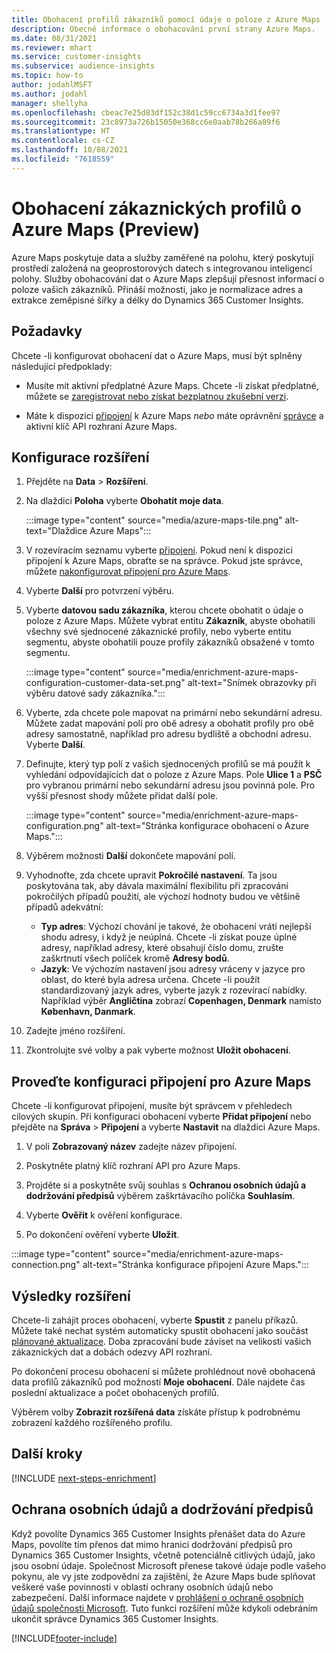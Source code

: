 ```yaml
---
title: Obohacení profilů zákazníků pomocí údaje o poloze z Azure Maps
description: Obecné informace o obohacování první strany Azure Maps.
ms.date: 08/31/2021
ms.reviewer: mhart
ms.service: customer-insights
ms.subservice: audience-insights
ms.topic: how-to
author: jodahlMSFT
ms.author: jodahl
manager: shellyha
ms.openlocfilehash: cbeac7e25d83df152c38d1c59cc6734a3d1fee97
ms.sourcegitcommit: 23c8973a726b15050e368cc6e0aab78b266a89f6
ms.translationtype: HT
ms.contentlocale: cs-CZ
ms.lasthandoff: 10/08/2021
ms.locfileid: "7618559"
---
```

# <a name="enrichment-of-customer-profiles-with-azure-maps-preview"></a>Obohacení zákaznických profilů o Azure Maps (Preview)

Azure Maps poskytuje data a služby zaměřené na polohu, který poskytují prostředí založená na geoprostorových datech s integrovanou inteligencí polohy. Služby obohacování dat o Azure Maps zlepšují přesnost informací o poloze vašich zákazníků. Přináší možnosti, jako je normalizace adres a extrakce zeměpisné šířky a délky do Dynamics 365 Customer Insights.

## <a name="prerequisites"></a>Požadavky

Chcete -li konfigurovat obohacení dat o Azure Maps, musí být splněny následující předpoklady:

- Musíte mít aktivní předplatné Azure Maps. Chcete -li získat předplatné, můžete se [zaregistrovat nebo získat bezplatnou zkušební verzi](https://azure.microsoft.com/services/azure-maps/).

- Máte k dispozici [připojení](connections.md) k Azure Maps *nebo* máte oprávnění [správce](permissions.md#administrator) a aktivní klíč API rozhraní Azure Maps.

## <a name="configure-the-enrichment"></a>Konfigurace rozšíření

1. Přejděte na **Data** > **Rozšíření**. 

1. Na dlaždici **Poloha** vyberte **Obohatit moje data**.

   :::image type="content" source="media/azure-maps-tile.png" alt-text="Dlaždice Azure Maps":::

1. V rozevíracím seznamu vyberte [připojení](connections.md). Pokud není k dispozici připojení k Azure Maps, obraťte se na správce. Pokud jste správce, můžete [nakonfigurovat připojení pro Azure Maps](#configure-the-connection-for-azure-maps). 

1. Vyberte **Další** pro potvrzení výběru.

1. Vyberte **datovou sadu zákazníka**, kterou chcete obohatit o údaje o poloze z Azure Maps. Můžete vybrat entitu **Zákazník**, abyste obohatili všechny své sjednocené zákaznické profily, nebo vyberte entitu segmentu, abyste obohatili pouze profily zákazníků obsažené v tomto segmentu.

    :::image type="content" source="media/enrichment-azure-maps-configuration-customer-data-set.png" alt-text="Snímek obrazovky při výběru datové sady zákazníka.":::

1. Vyberte, zda chcete pole mapovat na primární nebo sekundární adresu. Můžete zadat mapování polí pro obě adresy a obohatit profily pro obě adresy samostatně, například pro adresu bydliště a obchodní adresu. Vyberte **Další**.

1. Definujte, který typ polí z vašich sjednocených profilů se má použít k vyhledání odpovídajících dat o poloze z Azure Maps. Pole **Ulice 1** a **PSČ** pro vybranou primární nebo sekundární adresu jsou povinná pole. Pro vyšší přesnost shody můžete přidat další pole.

   :::image type="content" source="media/enrichment-azure-maps-configuration.png" alt-text="Stránka konfigurace obohacení o Azure Maps.":::

1. Výběrem možnosti **Další** dokončete mapování polí.

1. Vyhodnoťte, zda chcete upravit **Pokročilé nastavení**. Ta jsou poskytována tak, aby dávala maximální flexibilitu při zpracování pokročilých případů použití, ale výchozí hodnoty budou ve většině případů adekvátní:
   - **Typ adres**: Výchozí chování je takové, že obohacení vrátí nejlepší shodu adresy, i když je neúplná. Chcete -li získat pouze úplné adresy, například adresy, které obsahují číslo domu, zrušte zaškrtnutí všech políček kromě **Adresy bodů**. 
   - **Jazyk**: Ve výchozím nastavení jsou adresy vráceny v jazyce pro oblast, do které byla adresa určena. Chcete -li použít standardizovaný jazyk adres, vyberte jazyk z rozevírací nabídky. Například výběr **Angličtina** zobrazí **Copenhagen, Denmark** namísto **København, Danmark**.

1. Zadejte jméno rozšíření.

1. Zkontrolujte své volby a pak vyberte možnost **Uložit obohacení**.

## <a name="configure-the-connection-for-azure-maps"></a>Proveďte konfiguraci připojení pro Azure Maps

Chcete -li konfigurovat připojení, musíte být správcem v přehledech cílových skupin. Při konfiguraci obohacení vyberte **Přidat připojení** nebo přejděte na **Správa** > **Připojení** a vyberte **Nastavit** na dlaždici Azure Maps.

1. V poli **Zobrazovaný název** zadejte název připojení.

1. Poskytněte platný klíč rozhraní API pro Azure Maps.

1. Projděte si a poskytněte svůj souhlas s **Ochranou osobních údajů a dodržování předpisů** výběrem zaškrtávacího políčka **Souhlasím**.

1. Vyberte **Ověřit** k ověření konfigurace.

1. Po dokončení ověření vyberte **Uložit**.

:::image type="content" source="media/enrichment-azure-maps-connection.png" alt-text="Stránka konfigurace připojení Azure Maps.":::

## <a name="enrichment-results"></a>Výsledky rozšíření

Chcete-li zahájit proces obohacení, vyberte **Spustit** z panelu příkazů. Můžete také nechat systém automaticky spustit obohacení jako součást [plánované aktualizace](system.md#schedule-tab). Doba zpracování bude záviset na velikosti vašich zákaznických dat a dobách odezvy API rozhraní.

Po dokončení procesu obohacení si můžete prohlédnout nově obohacená data profilů zákazníků pod možností **Moje obohacení**. Dále najdete čas poslední aktualizace a počet obohacených profilů.

Výběrem volby **Zobrazit rozšířená data** získáte přístup k podrobnému zobrazení každého rozšířeného profilu.

## <a name="next-steps"></a>Další kroky

[!INCLUDE [next-steps-enrichment](../includes/next-steps-enrichment.md)]

## <a name="data-privacy-and-compliance"></a>Ochrana osobních údajů a dodržování předpisů

Když povolíte Dynamics 365 Customer Insights přenášet data do Azure Maps, povolíte tím přenos dat mimo hranici dodržování předpisů pro Dynamics 365 Customer Insights, včetně potenciálně citlivých údajů, jako jsou osobní údaje. Společnost Microsoft přenese takové údaje podle vašeho pokynu, ale vy jste zodpovědní za zajištění, že Azure Maps bude splňovat veškeré vaše povinnosti v oblasti ochrany osobních údajů nebo zabezpečení. Další informace najdete v [prohlášení o ochraně osobních údajů společnosti Microsoft](https://go.microsoft.com/fwlink/?linkid=396732).
Tuto funkci rozšíření může kdykoli odebráním ukončit správce Dynamics 365 Customer Insights.

[!INCLUDE[footer-include](../includes/footer-banner.md)]
